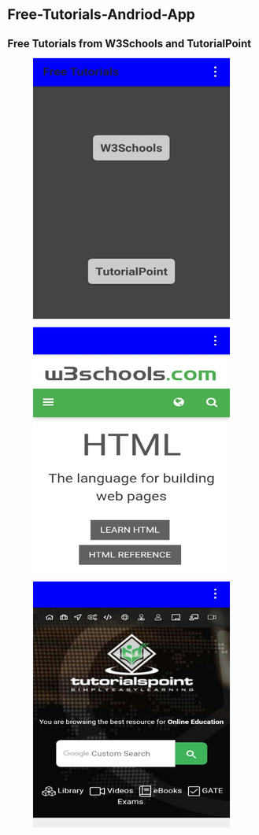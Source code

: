 # Free-Tutorials-Andriod-App
## Free Tutorials from W3Schools and TutorialPoint

<p align="center">
<img width="400" height="530" src="https://raw.githubusercontent.com/Prabhuelectro/Free-Tutorials-Andriod-App/master/image/front.JPG">
</p>

<p align="center">
<img width="400" height="500" src="https://raw.githubusercontent.com/Prabhuelectro/Free-Tutorials-Andriod-App/master/image/w3s.JPG">
</p>


<p align="center">
<img width="400" height="500" src="https://raw.githubusercontent.com/Prabhuelectro/Free-Tutorials-Andriod-App/master/image/tutp.JPG">
</p>
